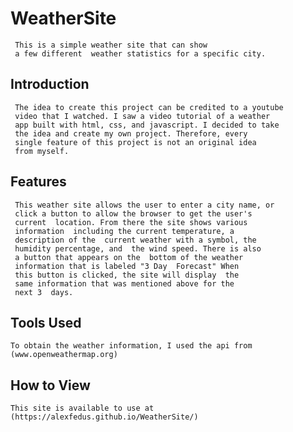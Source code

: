 # WeatherSite
     This is a simple weather site that can show  
     a few different  weather statistics for a specific city. 
## Introduction
     The idea to create this project can be credited to a youtube  
     video that I watched. I saw a video tutorial of a weather  
     app built with html, css, and javascript. I decided to take  
     the idea and create my own project. Therefore, every  
     single feature of this project is not an original idea  
     from myself. 

## Features
     This weather site allows the user to enter a city name, or  
     click a button to allow the browser to get the user's  
     current  location. From there the site shows various  
     information  including the current temperature, a  
     description of the  current weather with a symbol, the  
     humidity percentage, and  the wind speed. There is also  
     a button that appears on the  bottom of the weather  
     information that is labeled "3 Day  Forecast" When  
     this button is clicked, the site will display  the  
     same information that was mentioned above for the  
     next 3  days.

## Tools Used
    To obtain the weather information, I used the api from 
    (www.openweathermap.org)

## How to View
    This site is available to use at (https://alexfedus.github.io/WeatherSite/)

